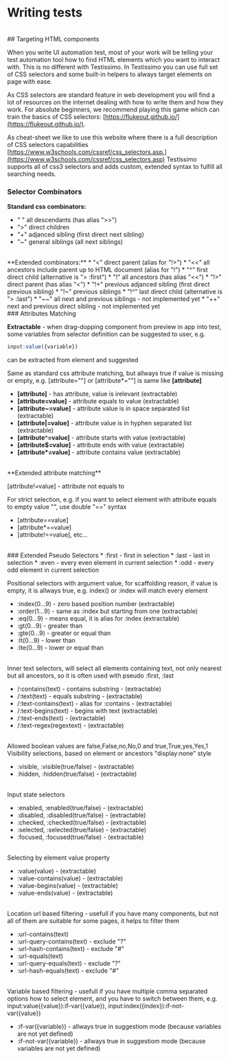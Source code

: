 # Writing tests
<br>
## Targeting HTML components

When you write UI automation test, most of your work will be telling your test automation tool how to find HTML elements which you want to interact with. This is no different with Testissimo. In Testissimo you can use full set of CSS selectors and some built-in helpers to always target elements on page with ease.

As CSS selectors are standard feature in web development you will find a lot of resources on the internet dealing with how to write them and how they work. For absolute beginners, we recommend playing this game which can train the basics of CSS selectors: [https://flukeout.github.io/](https://flukeout.github.io/). 

As cheat-sheet we like to use this website where there is a full description of CSS selectors capabilities 
[https://www.w3schools.com/cssref/css_selectors.asp.](https://www.w3schools.com/cssref/css_selectors.asp) 
Testissimo supports all of css3 selectors and adds custom, extended syntax to fulfill all searching needs.
<br>
### Selector Combinators 

**Standard css combinators:**
* " " all descendants (has alias ">>")  
* ">" direct children  
* "+" adjanced sibling (first direct next sibling)  
* "~" general siblings (all next siblings)  
<br>
**Extended combinators:**
* "<" direct parent (alias for "!>")  
* "<<" all ancestors include parent up to HTML document (alias for "!")  
* "^" first direct child (alternative is "> :first")  
* "!" all ancestors (has alias "<<")  
* "!>" direct parent (has alias "<")  
* "!+" previous adjanced sibling (first direct previous sibling)  
* "!~" previous siblings  
* "!^" last direct child (alternative is "> :last")  
* "~~" all next and previous siblings - not implemented yet  
* "++" next and previous direct sibling - not implemented yet  
<br>
### Attributes Matching 

**Extractable** - when drag-dopping component from preview in app into test, some variables from selector definition can be suggested to user, e.g. 
```javascript
input:value({variable}) 
``` 
can be extracted from element and suggested

Same as standard css attribute matching, but allways true if value is missing or empty, e.g. [attribute=""] or [attribute\*=""] is same like **[attribute]**     

* **[attribute]** - has attribute, value is irelevant (extractable)  
* **[attribute=value]** - attribute equals to value (extractable)  
* **[attribute~=value]** - attribute value is in space separated list (extractable)  
* **[attribute|=value]** - attribute value is in hyphen separated list (extractable)  
* **[attribute^=value]** - attribute starts with value (extractable)  
* **[attribute$=value]** - attribute ends with value (extractable)  
* **[attribute\*=value]** - attribute contains value (extractable)  
<br>
**Extended attribute matching**

[attribute!=value] - attribute not equals to

For strict selection, e.g. if you want to select element with attribute equals to empty value "", use double "==" syntax

* [attribute==value]
* [attribute\*==value]
* [attribute!==value], etc…  
<br>
### Extended Pseudo Selectors
 * :first - first in selection  
 * :last - last in selection  
 * :even - every even element in current selection  
 * :odd - every odd element in current selection  


Positional selectors with argument value, for scaffolding reason, if value is empty, it is allways true, e.g. index() or :index will match every element      

* \:index(0…9) - zero based position number (extractable)  
* \:order(1…9) - same as :index but starting from one (extractable)
* \:eq(0…9) - means equal, it is alias for :index (extractable)
* \:gt(0…9) - greater than
* \:gte(0…9) - greater or equal than
* \:lt(0…9) - lower than
* \:lte(0…9) - lower or equal than      
<br>
Inner text selectors, will select all elements containing text, not only nearest but all ancestors, so it is often used with pseudo :first, :last      

* /:contains(text) - contains substring - (extractable)
* /:text(text) - equals substring - (extractable)
* /:text-contains(text) - alias for :contains - (extractable)
* /:text-begins(text) - begins with text (extractable)
* /:text-ends(text) - (extractable)
* /:text-regex(regextext) - (extractable)      
<br>
Allowed boolean values are false,False,no,No,0 and true,True,yes,Yes,1      
Visibility selections, based on element or ancestors "display:none" style  

* \:visible, :visible(true/false) - (extractable)  
* \:hidden, :hidden(true/false) - (extractable)      
<br>
Input state selectors  

* \:enabled, :enabled(true/false) - (extractable)  
* \:disabled, :disabled(true/false) - (extractable)  
* \:checked, :checked(true/false) - (extractable)  
* \:selected, :selected(true/false) - (extractable)  
* \:focused, :focused(true/false) - (extractable)  
<br>
Selecting by element value property  

* \:value(value) - (extractable)  
* \:value-contains(value) - (extractable)  
* \:value-begins(value) - (extractable)  
* \:value-ends(value) - (extractable)  
<br>
Location url based filtering - usefull if you have many components, but not all of them are suitable for some pages, it helps to filter them    

* \:url-contains(text)  
* \:url-query-contains(text) - exclude "?"  
* \:url-hash-contains(text) - exclude "#"  
* \:url-equals(text)  
* \:url-query-equals(text) - exclude "?"  
* \:url-hash-equals(text) - exclude "#"  
<br>
Variable based filtering - usefull if you have multiple comma separated options how to select element, and you have to switch between them, e.g. input:value({value}):if-var({value}), input:index({index}):if-not-var({value})    

* \:if-var({variable}) - allways true in suggestiom mode (because variables are not yet defined)  
* \:if-not-var({variable}) - allways true in suggestiom mode (because variables are not yet defined)
